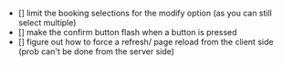 - [] limit the booking selections for the modify option (as you can still select multiple)
- [] make the confirm button flash when a button is pressed
- [] figure out how to force a refresh/ page reload from the client side (prob can't be done from the server side)